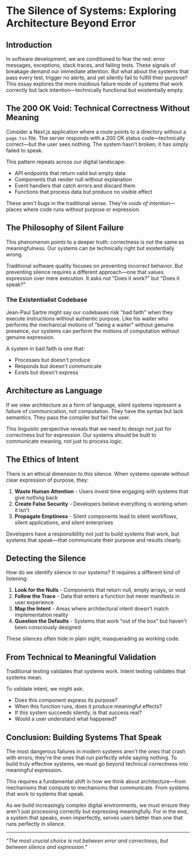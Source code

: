 # The Silence of Systems: Exploring Architecture Beyond Error

## Introduction

In software development, we are conditioned to fear the red: error messages, exceptions, stack traces, and failing tests. These signals of breakage demand our immediate attention. But what about the systems that pass every test, trigger no alerts, and yet silently fail to fulfill their purpose? This essay explores the more insidious failure mode of systems that work correctly but lack intention—technically functional but existentially empty.

## The 200 OK Void: Technical Correctness Without Meaning

Consider a Next.js application where a route points to a directory without a `page.tsx` file. The server responds with a 200 OK status code—technically correct—but the user sees nothing. The system hasn't broken; it has simply failed to speak.

This pattern repeats across our digital landscape:
- API endpoints that return valid but empty data
- Components that render null without explanation
- Event handlers that catch errors and discard them
- Functions that process data but produce no visible effect

These aren't bugs in the traditional sense. They're _voids of intention_—places where code runs without purpose or expression.

## The Philosophy of Silent Failure

This phenomenon points to a deeper truth: correctness is not the same as meaningfulness. Our systems can be technically right but existentially wrong.

Traditional software quality focuses on preventing incorrect behavior. But preventing silence requires a different approach—one that values expression over mere execution. It asks not "Does it work?" but "Does it speak?"

### The Existentialist Codebase

Jean-Paul Sartre might say our codebases risk "bad faith" when they execute instructions without authentic purpose. Like his waiter who performs the mechanical motions of "being a waiter" without genuine presence, our systems can perform the motions of computation without genuine expression.

A system in bad faith is one that:
- Processes but doesn't produce
- Responds but doesn't communicate
- Exists but doesn't express

## Architecture as Language

If we view architecture as a form of language, silent systems represent a failure of communication, not computation. They have the syntax but lack semantics. They pass the compiler but fail the user.

This linguistic perspective reveals that we need to design not just for correctness but for expression. Our systems should be built to communicate meaning, not just to process logic.

## The Ethics of Intent

There is an ethical dimension to this silence. When systems operate without clear expression of purpose, they:

1. **Waste Human Attention** - Users invest time engaging with systems that give nothing back
2. **Create False Security** - Developers believe everything is working when it isn't
3. **Propagate Emptiness** - Silent components lead to silent workflows, silent applications, and silent enterprises

Developers have a responsibility not just to build systems that work, but systems that speak—that communicate their purpose and results clearly.

## Detecting the Silence

How do we identify silence in our systems? It requires a different kind of listening:

1. **Look for the Nulls** - Components that return null, empty arrays, or void
2. **Follow the Trace** - Data that enters a function but never manifests in user experience
3. **Map the Intent** - Areas where architectural intent doesn't match implementation reality
4. **Question the Defaults** - Systems that work "out of the box" but haven't been consciously designed

These silences often hide in plain sight, masquerading as working code.

## From Technical to Meaningful Validation

Traditional testing validates that systems work. Intent testing validates that systems mean.

To validate intent, we might ask:
- Does this component express its purpose?
- When this function runs, does it produce meaningful effects?
- If this system succeeds silently, is that success real?
- Would a user understand what happened?

## Conclusion: Building Systems That Speak

The most dangerous failures in modern systems aren't the ones that crash with errors; they're the ones that run perfectly while saying nothing. To build truly effective systems, we must go beyond technical correctness into meaningful expression.

This requires a fundamental shift in how we think about architecture—from mechanisms that compute to mechanisms that communicate. From systems that work to systems that speak.

As we build increasingly complex digital environments, we must ensure they aren't just processing correctly but expressing meaningfully. For in the end, a system that speaks, even imperfectly, serves users better than one that runs perfectly in silence.

---

*"The most crucial choice is not between error and correctness, but between silence and expression."* 
